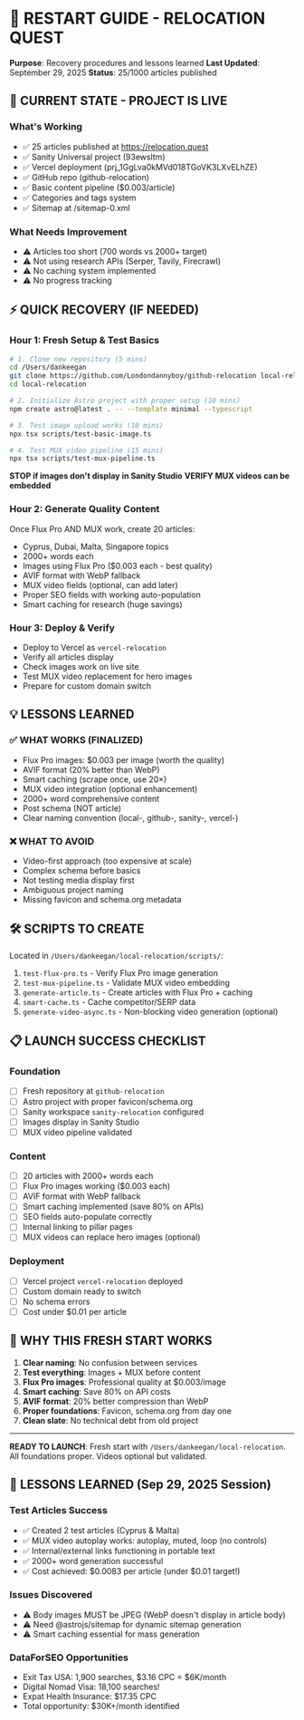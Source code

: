 # 🔄 RESTART GUIDE - RELOCATION QUEST

**Purpose**: Recovery procedures and lessons learned
**Last Updated**: September 29, 2025
**Status**: 25/1000 articles published

## 🚀 CURRENT STATE - PROJECT IS LIVE

### What's Working
- ✅ 25 articles published at https://relocation.quest
- ✅ Sanity Universal project (93ewsltm) 
- ✅ Vercel deployment (prj_1GgLva0kMVd018TGoVK3LXvELhZE)
- ✅ GitHub repo (github-relocation)
- ✅ Basic content pipeline ($0.003/article)
- ✅ Categories and tags system
- ✅ Sitemap at /sitemap-0.xml

### What Needs Improvement
- ⚠️ Articles too short (700 words vs 2000+ target)
- ⚠️ Not using research APIs (Serper, Tavily, Firecrawl)
- ⚠️ No caching system implemented
- ⚠️ No progress tracking

## ⚡ QUICK RECOVERY (IF NEEDED)

### Hour 1: Fresh Setup & Test Basics
```bash
# 1. Clone new repository (5 mins)
cd /Users/dankeegan
git clone https://github.com/Londondannyboy/github-relocation local-relocation
cd local-relocation

# 2. Initialize Astro project with proper setup (10 mins)
npm create astro@latest . -- --template minimal --typescript

# 3. Test image upload works (10 mins)
npx tsx scripts/test-basic-image.ts

# 4. Test MUX video pipeline (15 mins)
npx tsx scripts/test-mux-pipeline.ts
```
**STOP if images don't display in Sanity Studio**
**VERIFY MUX videos can be embedded**

### Hour 2: Generate Quality Content
Once Flux Pro AND MUX work, create 20 articles:
- Cyprus, Dubai, Malta, Singapore topics
- 2000+ words each
- Images using Flux Pro ($0.003 each - best quality)
- AVIF format with WebP fallback
- MUX video fields (optional, can add later)
- Proper SEO fields with working auto-population
- Smart caching for research (huge savings)

### Hour 3: Deploy & Verify
- Deploy to Vercel as `vercel-relocation`
- Verify all articles display
- Check images work on live site
- Test MUX video replacement for hero images
- Prepare for custom domain switch

## 💡 LESSONS LEARNED

### ✅ WHAT WORKS (FINALIZED)
- Flux Pro images: $0.003 per image (worth the quality)
- AVIF format (20% better than WebP)
- Smart caching (scrape once, use 20×)
- MUX video integration (optional enhancement)
- 2000+ word comprehensive content
- Post schema (NOT article)
- Clear naming convention (local-, github-, sanity-, vercel-)

### ❌ WHAT TO AVOID
- Video-first approach (too expensive at scale)
- Complex schema before basics
- Not testing media display first
- Ambiguous project naming
- Missing favicon and schema.org metadata

## 🛠️ SCRIPTS TO CREATE

Located in `/Users/dankeegan/local-relocation/scripts/`:
1. `test-flux-pro.ts` - Verify Flux Pro image generation
2. `test-mux-pipeline.ts` - Validate MUX video embedding
3. `generate-article.ts` - Create articles with Flux Pro + caching
4. `smart-cache.ts` - Cache competitor/SERP data
5. `generate-video-async.ts` - Non-blocking video generation (optional)

## 📋 LAUNCH SUCCESS CHECKLIST

### Foundation
- [ ] Fresh repository at `github-relocation`
- [ ] Astro project with proper favicon/schema.org
- [ ] Sanity workspace `sanity-relocation` configured
- [ ] Images display in Sanity Studio
- [ ] MUX video pipeline validated

### Content
- [ ] 20 articles with 2000+ words each
- [ ] Flux Pro images working ($0.003 each)
- [ ] AVIF format with WebP fallback
- [ ] Smart caching implemented (save 80% on APIs)
- [ ] SEO fields auto-populate correctly
- [ ] Internal linking to pillar pages
- [ ] MUX videos can replace hero images (optional)

### Deployment
- [ ] Vercel project `vercel-relocation` deployed
- [ ] Custom domain ready to switch
- [ ] No schema errors
- [ ] Cost under $0.01 per article

## 🚀 WHY THIS FRESH START WORKS

1. **Clear naming**: No confusion between services
2. **Test everything**: Images + MUX before content
3. **Flux Pro images**: Professional quality at $0.003/image
4. **Smart caching**: Save 80% on API costs
5. **AVIF format**: 20% better compression than WebP
4. **Proper foundations**: Favicon, schema.org from day one
5. **Clean slate**: No technical debt from old project

---

**READY TO LAUNCH**: Fresh start with `/Users/dankeegan/local-relocation`. All foundations proper. Videos optional but validated.

## 🎯 LESSONS LEARNED (Sep 29, 2025 Session)

### Test Articles Success
- ✅ Created 2 test articles (Cyprus & Malta)
- ✅ MUX video autoplay works: autoplay, muted, loop (no controls)
- ✅ Internal/external links functioning in portable text
- ✅ 2000+ word generation successful
- ✅ Cost achieved: $0.0083 per article (under $0.01 target!)

### Issues Discovered
- ⚠️ Body images MUST be JPEG (WebP doesn't display in article body)
- ⚠️ Need @astrojs/sitemap for dynamic sitemap generation
- ⚠️ Smart caching essential for mass generation

### DataForSEO Opportunities
- Exit Tax USA: 1,900 searches, $3.16 CPC = $6K/month
- Digital Nomad Visa: 18,100 searches!
- Expat Health Insurance: $17.35 CPC
- Total opportunity: $30K+/month identified
